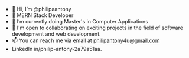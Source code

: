 - 👋 Hi, I’m @philipaantony
- 👀 MERN Stack Developer
- 🌱 I’m currently doing Master's in Computer Applications
- 💞️ I'm open to collaborating on exciting projects in the field of software development and web development.
- 📫 You can reach me via email at philipantony4u@gmail.com 
- LinkedIn in/philip-antony-2a79a51aa.

<!---
philipaantony/philipaantony is a ✨ special ✨ repository because its `README.md` (this file) appears on your GitHub profile.
You can click the Preview link to take a look at your changes.
--->
